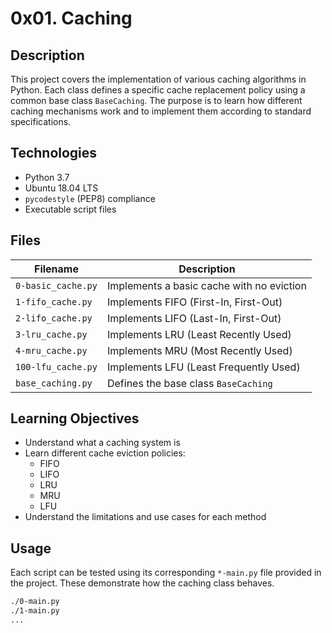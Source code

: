 # 0x01. Caching

## Description

This project covers the implementation of various caching algorithms in
Python. Each class defines a specific cache replacement policy using a
common base class `BaseCaching`. The purpose is to learn how different
caching mechanisms work and to implement them according to standard
specifications.

## Technologies

- Python 3.7
- Ubuntu 18.04 LTS
- `pycodestyle` (PEP8) compliance
- Executable script files

## Files

| Filename            | Description                                |
|---------------------|--------------------------------------------|
| `0-basic_cache.py`  | Implements a basic cache with no eviction  |
| `1-fifo_cache.py`   | Implements FIFO (First-In, First-Out)      |
| `2-lifo_cache.py`   | Implements LIFO (Last-In, First-Out)       |
| `3-lru_cache.py`    | Implements LRU (Least Recently Used)       |
| `4-mru_cache.py`    | Implements MRU (Most Recently Used)        |
| `100-lfu_cache.py`  | Implements LFU (Least Frequently Used)     |
| `base_caching.py`   | Defines the base class `BaseCaching`       |

## Learning Objectives

- Understand what a caching system is
- Learn different cache eviction policies:
  - FIFO
  - LIFO
  - LRU
  - MRU
  - LFU
- Understand the limitations and use cases for each method

## Usage

Each script can be tested using its corresponding `*-main.py` file provided
in the project. These demonstrate how the caching class behaves.

```bash
./0-main.py
./1-main.py
...
```
